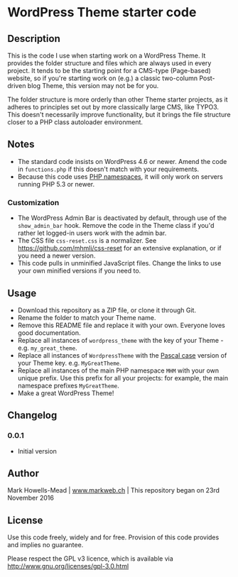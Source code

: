 # WordPress Theme starter code

## Description
This is the code I use when starting work on a WordPress Theme. It provides the folder structure and files 
which are always used in every project. It tends to be the starting point for a CMS-type (Page-based) website, 
so if you're starting work on (e.g.) a classic two-column Post-driven blog Theme, this version may not be for you.

The folder structure is more orderly than other Theme starter projects, as it adheres to principles set out by 
more classically large CMS, like TYPO3. This doesn't necessarily improve functionality, but it brings the file 
structure closer to a PHP class autoloader environment.

## Notes
* The standard code insists on WordPress 4.6 or newer. Amend the code in ``functions.php`` if this doesn't match with your requirements.
* Because this code uses [PHP namespaces](http://php.net/manual/en/language.namespaces.php), it will only work on servers running PHP 5.3 or newer.

### Customization
* The WordPress Admin Bar is deactivated by default, through use of the ``show_admin_bar`` hook. Remove the code in the Theme class if you'd rather let logged-in users work with the admin bar.
* The CSS file ``css-reset.css`` is a normalizer. See https://github.com/mhmli/css-reset for an extensive explanation, or if you need a newer version.
* This code pulls in unminified JavaScript files. Change the links to use your own minified versions if you need to.

## Usage
* Download this repository as a ZIP file, or clone it through Git.
* Rename the folder to match your Theme name.
* Remove this README file and replace it with your own. Everyone loves good documentation.
* Replace all instances of ``wordpress_theme`` with the key of your Theme - e.g. ``my_great_theme``.
* Replace all instances of ``WordpressTheme`` with the [Pascal case](https://en.wikipedia.org/wiki/PascalCase) version of your Theme key. e.g. ``MyGreatTheme``.
* Replace all instances of the main PHP namespace ``MHM`` with your own unique prefix. Use this prefix for all your projects: for example, the main namespace prefixes ``MyGreatTheme``.
* Make a great WordPress Theme!

## Changelog

### 0.0.1
* Initial version

## Author
Mark Howells-Mead | www.markweb.ch | This repository began on 23rd November 2016

## License
Use this code freely, widely and for free. Provision of this code provides and implies no guarantee.

Please respect the GPL v3 licence, which is available via http://www.gnu.org/licenses/gpl-3.0.html
